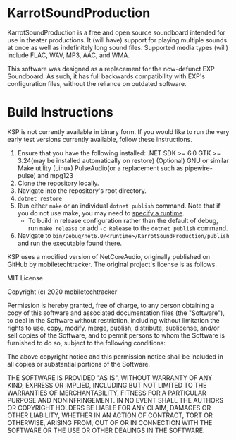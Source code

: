 # KarrotSoundProduction
KarrotSoundProduction is a free and open source soundboard intended for use in theater productions.
It (will have) support for playing multiple sounds at once as well as indefinitely long sound files.
Supported media types (will) include FLAC, WAV, MP3, AAC, and WMA.

This software was designed as a replacement for the now-defunct EXP Soundboard.
As such, it has full backwards compatibility with EXP's configuration files, without the reliance on outdated software.

# Build Instructions
KSP is not currently available in binary form. If you would like to run the very early test versions currently available, follow these instructions.

1. Ensure that you have the following installed:
   .NET SDK >= 6.0
   GTK >= 3.24(may be installed automatically on restore)
   (Optional) GNU or similar Make utility
   (Linux) PulseAudio(or a replacement such as pipewire-pulse) and mpg123
2. Clone the repository locally.
3. Navigate into the repository's root directory.
4. `dotnet restore`
5. Run either `make` or an individual `dotnet publish` command. Note that if you do not use make, you may need to [specify a runtime](https://docs.microsoft.com/en-us/dotnet/core/tools/dotnet-publish#options).
   * To build in release configuration rather than the default of debug, run `make release` or add `-c Release` to the `dotnet publish` command.
6. Navigate to `bin/Debug/net6.0/<runtime>/KarrotSoundProduction/publish` and run the executable found there.




KSP uses a modified version of NetCoreAudio, originally published on GitHub by mobiletechtracker.
The original project's license is as follows.

MIT License

Copyright (c) 2020 mobiletechtracker

Permission is hereby granted, free of charge, to any person obtaining a copy
of this software and associated documentation files (the "Software"), to deal
in the Software without restriction, including without limitation the rights
to use, copy, modify, merge, publish, distribute, sublicense, and/or sell
copies of the Software, and to permit persons to whom the Software is
furnished to do so, subject to the following conditions:

The above copyright notice and this permission notice shall be included in all
copies or substantial portions of the Software.

THE SOFTWARE IS PROVIDED "AS IS", WITHOUT WARRANTY OF ANY KIND, EXPRESS OR
IMPLIED, INCLUDING BUT NOT LIMITED TO THE WARRANTIES OF MERCHANTABILITY,
FITNESS FOR A PARTICULAR PURPOSE AND NONINFRINGEMENT. IN NO EVENT SHALL THE
AUTHORS OR COPYRIGHT HOLDERS BE LIABLE FOR ANY CLAIM, DAMAGES OR OTHER
LIABILITY, WHETHER IN AN ACTION OF CONTRACT, TORT OR OTHERWISE, ARISING FROM,
OUT OF OR IN CONNECTION WITH THE SOFTWARE OR THE USE OR OTHER DEALINGS IN THE
SOFTWARE.